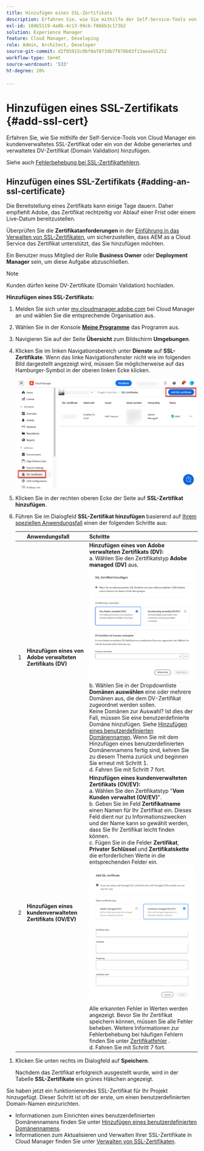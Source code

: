```yaml
---
title: Hinzufügen eines SSL-Zertifikats
description: Erfahren Sie, wie Sie mithilfe der Self-Service-Tools von Cloud Manager Ihr eigenes SSL-Zertifikat oder DV-Zertifikat (Domänenvalidierung) hinzufügen.
exl-id: 104b5119-4a8b-4c13-99c6-f866b3c173b2
solution: Experience Manager
feature: Cloud Manager, Developing
role: Admin, Architect, Developer
source-git-commit: d2f05915c0bf0af073db7f070b83f13aeae55252
workflow-type: tm+mt
source-wordcount: '533'
ht-degree: 20%

---
```



# Hinzufügen eines SSL-Zertifikats {#add-ssl-cert}

Erfahren Sie, wie Sie mithilfe der Self-Service-Tools von Cloud Manager ein kundenverwaltetes SSL-Zertifikat oder ein von der Adobe generiertes und verwaltetes DV-Zertifikat (Domain Validation) hinzufügen.

Siehe auch [Fehlerbehebung bei SSL-Zertifikatfehlern](/help/implementing/cloud-manager/managing-ssl-certifications/troubleshoot-ssl-cert.md).

## Hinzufügen eines SSL-Zertifikats {#adding-an-ssl-certificate}

Die Bereitstellung eines Zertifikats kann einige Tage dauern. Daher empfiehlt Adobe, das Zertifikat rechtzeitig vor Ablauf einer Frist oder einem Live-Datum bereitzustellen.

Überprüfen Sie die **Zertifikatanforderungen** in der [Einführung in das Verwalten von SSL-Zertifikaten](/help/implementing/cloud-manager/managing-ssl-certifications/introduction.md#requirements), um sicherzustellen, dass AEM as a Cloud Service das Zertifikat unterstützt, das Sie hinzufügen möchten.

Ein Benutzer muss Mitglied der Rolle **Business Owner** oder **Deployment Manager** sein, um diese Aufgabe abzuschließen.

>[!NOTE]
>
>Kunden dürfen keine DV-Zertifikate (Domain Validation) hochladen.

**Hinzufügen eines SSL-Zertifikats:**

1. Melden Sie sich unter [my.cloudmanager.adobe.com](https://my.cloudmanager.adobe.com/) bei Cloud Manager an und wählen Sie die entsprechende Organisation aus.

1. Wählen Sie in der Konsole **[Meine Programme](/help/implementing/cloud-manager/navigation.md#my-programs)** das Programm aus.

1. Navigieren Sie auf der Seite **Übersicht** zum Bildschirm **Umgebungen**.

1. Klicken Sie im linken Navigationsbereich unter **Dienste** auf **SSL-Zertifikate**. Wenn das linke Navigationsfenster nicht wie im folgenden Bild dargestellt angezeigt wird, müssen Sie möglicherweise auf das Hamburger-Symbol in der oberen linken Ecke klicken.

   ![Hinzufügen eines SSL-Zertifikats](/help/implementing/cloud-manager/assets/ssl/ssl-cert-add.png)

1. Klicken Sie in der rechten oberen Ecke der Seite auf **SSL-Zertifikat hinzufügen**.

1. Führen Sie im Dialogfeld **SSL-Zertifikat hinzufügen** basierend auf [Ihrem speziellen Anwendungsfall](/help/implementing/cloud-manager/managing-ssl-certifications/introduction.md) einen der folgenden Schritte aus:

   | | Anwendungsfall | Schritte |
   | --- | --- | --- |
   | 1 | **Hinzufügen eines von Adobe verwalteten Zertifikats (DV)** | **Hinzufügen eines von Adobe verwalteten Zertifikats (DV):**<br> a. Wählen Sie den Zertifikatstyp **Adobe managed (DV)** aus.<br>![Fügen Sie ein DV-Zertifikat hinzu](/help/implementing/cloud-manager/assets/ssl/add-dv-certificate.png)<br>b. Wählen Sie in der Dropdownliste **Domänen auswählen** eine oder mehrere Domänen aus, die dem DV-Zertifikat zugeordnet werden sollen.<br>Keine Domänen zur Auswahl? Ist dies der Fall, müssen Sie eine benutzerdefinierte Domäne hinzufügen. Siehe [Hinzufügen eines benutzerdefinierten Domänennamen](/help/implementing/cloud-manager/custom-domain-names/add-custom-domain-name.md). Wenn Sie mit dem Hinzufügen eines benutzerdefinierten Domänennamens fertig sind, kehren Sie zu diesem Thema zurück und beginnen Sie erneut mit Schritt 1.<br>d. Fahren Sie mit Schritt 7 fort. |
   | 2 | **Hinzufügen eines kundenverwalteten Zertifikats (OV/EV)** | **Hinzufügen eines kundenverwalteten Zertifikats (OV/EV):**<br> a. Wählen Sie den Zertifikatstyp &quot;**Vom Kunden verwaltet (OV/EV)**&quot;.<br>b. Geben Sie im Feld **Zertifikatname** einen Namen für Ihr Zertifikat ein. Dieses Feld dient nur zu Informationszwecken und der Name kann so gewählt werden, dass Sie Ihr Zertifikat leicht finden können.<br>c. Fügen Sie in die Felder **Zertifikat**, **Privater Schlüssel** und **Zertifikatskette** die erforderlichen Werte in die entsprechenden Felder ein.<br>![Dialogfeld &quot;SSL-Zertifikat hinzufügen&quot;](/help/implementing/cloud-manager/assets/ssl/ssl-cert-02.png)<br>Alle erkannten Fehler in Werten werden angezeigt. Bevor Sie Ihr Zertifikat speichern können, müssen Sie alle Fehler beheben. Weitere Informationen zur Fehlerbehebung bei häufigen Fehlern finden Sie unter [Zertifikatfehler](#certificate-errors) .<br>d. Fahren Sie mit Schritt 7 fort. |

<!--
    **Add an SSL certificate:**
    1. Select the certificate type **Customer managed (OV/EV)**.
    1. In **Certificate name** field, enter a name for your certificate. This field is for informational purposes only and can be any name that helps you reference your certificate easily.
    1. In the **Certificate**, **Private key**, and **Certificate chain** fields, paste the required values into their respective fields.

        ![Add SSL certificate dialog box](/help/implementing/cloud-manager/assets/ssl/ssl-cert-02.png)
  
    Any detected errors in values are displayed. Before you can save your certificate, you must address all errors. See [Certificate errors](#certificate-errors) to learn more about troubleshooting common errors.

    **Add a DV certificate:**
    1. Select the certificate type **Adobe managed (DV)**.

        ![Adding a DC certificate](/help/implementing/cloud-manager/assets/ssl/add-dv-certificate.png)

    1. In the **Select domains** drop-down list, select one or more domains that you want associated with the DV certificate.

        No domains to select? If so, it means that you must add a custom domain. See [Add a custom domain](#add-custom-domain). When you are finished, resume the steps from the beginning again. -->

1. Klicken Sie unten rechts im Dialogfeld auf **Speichern**.

   Nachdem das Zertifikat erfolgreich ausgestellt wurde, wird in der Tabelle **SSL-Zertifikate** ein grünes Häkchen angezeigt.

Sie haben jetzt ein funktionierendes SSL-Zertifikat für Ihr Projekt hinzugefügt. Dieser Schritt ist oft der erste, um einen benutzerdefinierten Domain-Namen einzurichten.

* Informationen zum Einrichten eines benutzerdefinierten Domänennamens finden Sie unter [Hinzufügen eines benutzerdefinierten Domänennamens](/help/implementing/cloud-manager/custom-domain-names/add-custom-domain-name.md).
* Informationen zum Aktualisieren und Verwalten Ihrer SSL-Zertifikate in Cloud Manager finden Sie unter [Verwalten von SSL-Zertifikaten](/help/implementing/cloud-manager/managing-ssl-certifications/managing-certificates.md).

<!--
### Add a custom domain {#add-custom-domain}

Before you can add an Adobe generated and managed Domain Validated (DV) certificate, you must first add a custom domain. The process for doing so is nearly the same as detailed in [Introduction to custom domain names](/help/implementing/cloud-manager/custom-domain-names/introduction.md) and [Add a custom domain name](/help/implementing/cloud-manager/custom-domain-names/add-custom-domain-name.md). However, that functionality is now slightly expanded, as described below.

1. When adding a custom domain name, in the **Verify domain** dialog box, select an **Adobe managed certificate**.

    ![Choose Adobe-managed](assets/verify-domain-dialog.png)

1. In the **Verify domain** dialog box, add a CNAME verification record to your DNS.

    ![Add CNAME entry](assets/verify-domain-dialog-adobe-managed.png)

1. After the domain is created, click the ellipsis button in the list of domains and select **Verify** to verify the domain.

    ![Verify domain](assets/verify-domain.png) 

1. Resume the task [Add a DV certificate](#adding-an-ssl-certificate). -->


